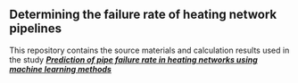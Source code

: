## Determining the failure rate of heating network pipelines

This repository contains the source materials and calculation results used in the study [***Prediction of pipe failure rate in heating networks using machine learning methods***](https://doi.org/10.3390/en17143511)
